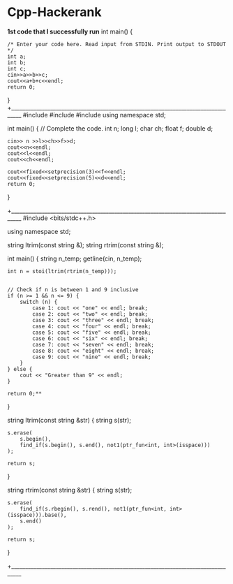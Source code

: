 # Cpp-Hackerank
**1st code that I successfully run**
int main() {
    
    /* Enter your code here. Read input from STDIN. Print output to STDOUT */   
    int a;
    int b;
    int c;
    cin>>a>>b>>c;
    cout<<a+b+c<<endl;
    return 0;
}
+__________________________________________________________________________________
#include <iostream>
#include <cstdio>
#include<iomanip>
using namespace std;

int main() {
    // Complete the code.
    int n;
    long l;
    char ch;
    float f;
    double d;
    
    cin>> n >>l>>ch>>f>>d;
    cout<<n<<endl;
    cout<<l<<endl;
    cout<<ch<<endl;
    
    cout<<fixed<<setprecision(3)<<f<<endl;
    cout<<fixed<<setprecision(5)<<d<<endl;
    return 0;
}

+__________________________________________________________________________________
#include <bits/stdc++.h>

using namespace std;

string ltrim(const string &);
string rtrim(const string &);



int main()
{
    string n_temp;
    getline(cin, n_temp);

    int n = stoi(ltrim(rtrim(n_temp)));

        
    // Check if n is between 1 and 9 inclusive
    if (n >= 1 && n <= 9) {
        switch (n) {
            case 1: cout << "one" << endl; break;
            case 2: cout << "two" << endl; break;
            case 3: cout << "three" << endl; break;
            case 4: cout << "four" << endl; break;
            case 5: cout << "five" << endl; break;
            case 6: cout << "six" << endl; break;
            case 7: cout << "seven" << endl; break;
            case 8: cout << "eight" << endl; break;
            case 9: cout << "nine" << endl; break;
        }
    } else {
        cout << "Greater than 9" << endl;
    }

    return 0;**
}


string ltrim(const string &str) {
    string s(str);

    s.erase(
        s.begin(),
        find_if(s.begin(), s.end(), not1(ptr_fun<int, int>(isspace)))
    );

    return s;
}

string rtrim(const string &str) {
    string s(str);

    s.erase(
        find_if(s.rbegin(), s.rend(), not1(ptr_fun<int, int>(isspace))).base(),
        s.end()
    );

    return s;
}

+__________________________________________________________________________________

